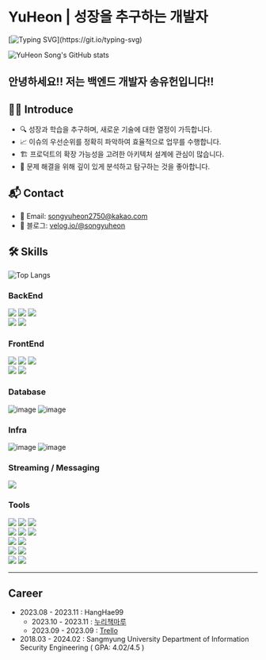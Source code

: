 # YuHeon | 성장을 추구하는 개발자

[![Typing SVG](https://readme-typing-svg.demolab.com?font=Fira+Code&weight=600&pause=700&color=C03BF7&center=true&random=false&width=1000&lines=Nice+to+meet+you!!;My+name+is+Song+Yuheon%2C+and+I+am+a+backend+developer+who+always+pursues+growth!!)](https://git.io/typing-svg)

![YuHeon Song's GitHub stats](https://github-readme-stats.vercel.app/api?username=songyuheon98&show_icons=true&theme=radical)

## 안녕하세요!! 저는 백엔드 개발자 송유헌입니다!!

## 🙋‍♂️ Introduce

- 🔍 성장과 학습을 추구하며, 새로운 기술에 대한 열정이 가득합니다.
- 📈 이슈의 우선순위를 정확히 파악하여 효율적으로 업무를 수행합니다.
- 🏗️ 프로덕트의 확장 가능성을 고려한 아키텍처 설계에 관심이 많습니다.
- 🧐 문제 해결을 위해 깊이 있게 분석하고 탐구하는 것을 좋아합니다.


## 📬 Contact
- 📧 Email: [songyuheon2750@kakao.com](mailto:songyuheon2750@kakao.com)
- 📝 블로그: [velog.io/@songyuheon](https://velog.io/@songyuheon)
    
## 🛠 Skills

![Top Langs](https://github-readme-stats.vercel.app/api/top-langs/?username=songyuheon98&layout=compact)

### BackEnd
<div>
<img src="https://img.shields.io/badge/Spring Boot-6DB33F?style=for-the-badge&logo=Spring Boot&logoColor=white">
<img src="https://img.shields.io/badge/Spring-6DB33F?style=for-the-badge&logo=Spring&logoColor=white">
<img src="https://img.shields.io/badge/Spring Security-6DB33F?style=for-the-badge&logo=Spring Security&logoColor=white"><br>
<img src="https://img.shields.io/badge/Java-004088?style=for-the-badge&logo=Java&logoColor=white">
<img src="https://img.shields.io/badge/Gradle-02303A?style=for-the-badge&logo=Gradle&logoColor=white">

    
</div>

### FrontEnd
<div>
<img src="https://img.shields.io/badge/Html-E34F26?style=for-the-badge&logo=Html&logoColor=white">
<img src="https://img.shields.io/badge/CSS-1572B6?style=for-the-badge&logo=CSS&logoColor=white">
<img src="https://img.shields.io/badge/JavaScript-F7DF1E?style=for-the-badge&logo=JavaScript&logoColor=white"><br>
<img src="https://img.shields.io/badge/Python-3776AB?style=for-the-badge&logo=Python&logoColor=white">
<img src="https://img.shields.io/badge/C-A8B9CC?style=for-the-badge&logo=C&logoColor=white">
</div>

### Database
![image](https://github.com/songyuheon98/songyuheon98/assets/140541167/5c11b466-682a-4840-9bd9-0fa56581601c)
![image](https://github.com/songyuheon98/songyuheon98/assets/140541167/9b391039-020f-4756-b2e9-847f3ea439b8)


### Infra
![image](https://github.com/songyuheon98/songyuheon98/assets/140541167/8705dafb-ab63-46fa-b904-061b9a45f0c9)
![image](https://github.com/songyuheon98/songyuheon98/assets/140541167/928c247e-aab5-45ca-9395-c435db61ff64)

### Streaming / Messaging
<img src="https://img.shields.io/badge/Apache Kafka-231F20?style=for-the-badge&logo=Apache Kafka&logoColor=white"><br>

### Tools
<div>

<img src="https://img.shields.io/badge/GitHub-181717?style=for-the-badge&logo=GitHub&logoColor=white">
<img src="https://img.shields.io/badge/Git-181717?style=for-the-badge&logo=Git&logoColor=white">
<img src="https://img.shields.io/badge/GitHub Actions-181717?style=for-the-badge&logo=GitHub Actions&logoColor=white"><br>
<img src="https://img.shields.io/badge/Junit5-25A162?style=for-the-badge&logo=Junit5&logoColor=white">
<img src="https://img.shields.io/badge/Apache JMeter-D22128?style=for-the-badge&logo=Apache JMeter&logoColor=white">
<img src="https://img.shields.io/badge/Postman-FF6C37?style=for-the-badge&logo=Postman&logoColor=white"><br>



<img src="https://img.shields.io/badge/IntelliJ IDEA-000000?style=for-the-badge&logo=IntelliJ IDEA&logoColor=white">
<img src="https://img.shields.io/badge/Visual studio Code-007ACC?style=for-the-badge&logo=Visual Studio Code&logoColor=white"><br>
<img src="https://img.shields.io/badge/Jupyter-F37626?style=for-the-badge&logo=Jupyter&logoColor=white">
<img src="https://img.shields.io/badge/Anaconda-44A833?style=for-the-badge&logo=Anaconda&logoColor=white"><br>

<img src="https://img.shields.io/badge/Slack-4A154B?style=for-the-badge&logo=Slack&logoColor=white">
<img src="https://img.shields.io/badge/Notion-000000?style=for-the-badge&logo=Notion&logoColor=white"><br>
</div>

---

## Career 
* 2023.08 - 2023.11 : HangHae99
    * 2023.10 - 2023.11 : [누리책마루](https://github.com/songyuheon98/Team258)
    * 2023.09 - 2023.09 : [Trello](https://github.com/songyuheon98/SpecialtyProjects)
* 2018.03 - 2024.02 : Sangmyung University Department of Information Security Engineering ( GPA: 4.02/4.5 )


